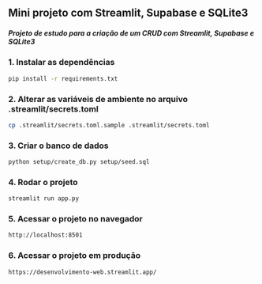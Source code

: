 ## Mini projeto com Streamlit, Supabase e SQLite3
##### Projeto de estudo para a criação de um CRUD com Streamlit, Supabase e SQLite3

### 1. Instalar as dependências
```bash
pip install -r requirements.txt
```
### 2. Alterar as variáveis de ambiente no arquivo .streamlit/secrets.toml
```bash
cp .streamlit/secrets.toml.sample .streamlit/secrets.toml
```

### 3. Criar o banco de dados
```bash
python setup/create_db.py setup/seed.sql
```

### 4. Rodar o projeto
```bash
streamlit run app.py
```
### 5. Acessar o projeto no navegador
```bash
http://localhost:8501
```

### 6. Acessar o projeto em produção
```
https://desenvolvimento-web.streamlit.app/
```